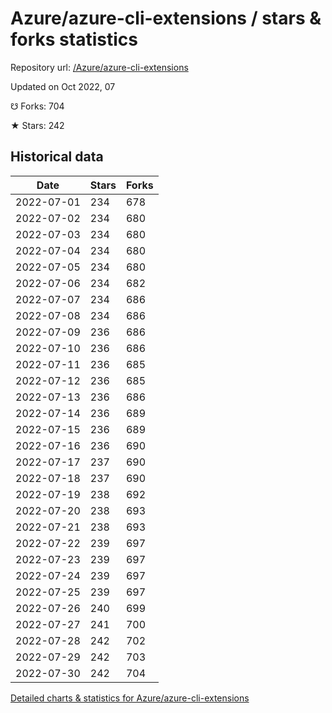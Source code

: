 # Azure/azure-cli-extensions / stars & forks statistics

Repository url: [/Azure/azure-cli-extensions](https://github.com/Azure/azure-cli-extensions)

Updated on Oct 2022, 07

☋ Forks: 704

★ Stars: 242

## Historical data
| Date | Stars | Forks |
|------|-------|-------|
| 2022-07-01 | 234 | 678 | 
| 2022-07-02 | 234 | 680 | 
| 2022-07-03 | 234 | 680 | 
| 2022-07-04 | 234 | 680 | 
| 2022-07-05 | 234 | 680 | 
| 2022-07-06 | 234 | 682 | 
| 2022-07-07 | 234 | 686 | 
| 2022-07-08 | 234 | 686 | 
| 2022-07-09 | 236 | 686 | 
| 2022-07-10 | 236 | 686 | 
| 2022-07-11 | 236 | 685 | 
| 2022-07-12 | 236 | 685 | 
| 2022-07-13 | 236 | 686 | 
| 2022-07-14 | 236 | 689 | 
| 2022-07-15 | 236 | 689 | 
| 2022-07-16 | 236 | 690 | 
| 2022-07-17 | 237 | 690 | 
| 2022-07-18 | 237 | 690 | 
| 2022-07-19 | 238 | 692 | 
| 2022-07-20 | 238 | 693 | 
| 2022-07-21 | 238 | 693 | 
| 2022-07-22 | 239 | 697 | 
| 2022-07-23 | 239 | 697 | 
| 2022-07-24 | 239 | 697 | 
| 2022-07-25 | 239 | 697 | 
| 2022-07-26 | 240 | 699 | 
| 2022-07-27 | 241 | 700 | 
| 2022-07-28 | 242 | 702 | 
| 2022-07-29 | 242 | 703 | 
| 2022-07-30 | 242 | 704 | 


[Detailed charts & statistics for Azure/azure-cli-extensions](https://reviewgithub.com/rep/Azure/azure-cli-extensions)
